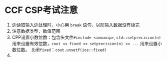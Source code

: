 # CCF CSP考试注意
1. 边读取输入边处理时，小心用 `break` 语句，以防输入数据没有读完
2. 注意数据类型，数值范围
3. CPP设置小数位数：包含头文件`#include <iomanip>`, `std::setprecision(n)`用来设置有效位数，`cout << fixed << setprecision(n) << ...` 用来设置小数位数。
    关闭`fixed`：`cout.unsetf(ios::fixed)`
4. 